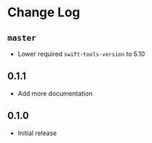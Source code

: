 #  Change Log

## `master`
* Lower required `swift-tools-version` to 5.10

## 0.1.1
* Add more documentation

## 0.1.0
* Initial release
